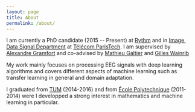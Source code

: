```yaml
---
layout: page
title: About
permalink: /about/
---
```


I am currently a PhD  candidate (2015 -- Present) at [Rythm]("https://dreem.com/") and in [Image, Data Signal Department]("http://www.tsi.telecom-paristech.fr/en/") at [Télécom ParisTech]("http://www.tsi.telecom-paristech.fr/en/"). I am supervised by [Alexandre Gramfort]("http://alexandre.gramfort.net/") and co-advised by [Mathieu Galtier]("https://www.linkedin.com/in/mgaltier/?ppe=1) and [Gilles Wainrib]("https://www.linkedin.com/in/gilles-wainrib-028a622/")



My work mainly focuses on processing EEG signals with deep learning algorithms and covers different aspects of machine learning such as transfer learning in general and domain adaptation.



I graduated from [TUM]("https://www.tum.de/en/homepage/") (2014-2016) and from [École Polytechnique]("https://www.polytechnique.edu/en") (2011-2014) were I developped a strong interest in mathematics and machine learning in particular.




